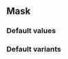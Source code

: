 ## Mask

<!-- <values.mask> -->
### Default values

<!-- </values.mask> -->

<!-- <variants.mask> -->
### Default variants

<!-- </variants.mask> -->